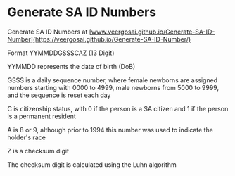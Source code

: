 # Generate SA ID Numbers
Generate SA ID Numbers at [www.veergosai.github.io/Generate-SA-ID-Number](https://veergosai.github.io/Generate-SA-ID-Number/)

Format YYMMDDGSSSCAZ (13 Digit)

YYMMDD represents the date of birth (DoB)

GSSS is a daily sequence number, where female newborns are assigned numbers starting with 0000 to 4999, male newborns from 5000 to 9999, and the sequence is reset each day

C is citizenship status, with 0 if the person is a SA citizen and 1 if the person is a permanent resident

A is 8 or 9, although prior to 1994 this number was used to indicate the holder's race

Z is a checksum digit 

The checksum digit is calculated using the Luhn algorithm


